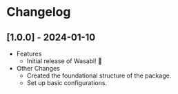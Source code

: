 # Changelog

## [1.0.0] - 2024-01-10
- Features
  - Initial release of Wasabi! 🚀
- Other Changes
  - Created the foundational structure of the package.
  - Set up basic configurations.
